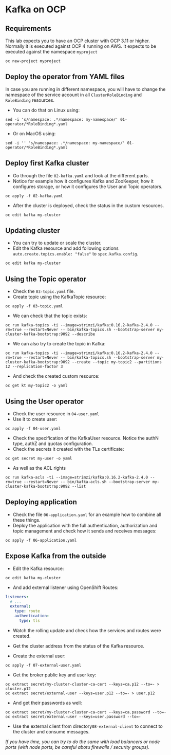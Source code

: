 # Kafka on OCP

## Requirements

This lab expects you to have an OCP cluster with OCP 3.11 or higher.
Normally it is executed against OCP 4 running on AWS.
It expects to be executed against the namespace `myproject`

```
oc new-project myproject
```

## Deploy the operator from YAML files

In case you are running in different namespace, you will have to change the namespace of the service account in all `ClusterRoleBinding` and `RoleBinding` resources.

* You can do that on Linux using:

```
sed -i 's/namespace: .*/namespace: my-namespace/' 01-operator/*RoleBinding*.yaml
```

* Or on MacOS using:

```
sed -i '' 's/namespace: .*/namespace: my-namespace/' 01-operator/*RoleBinding*.yaml
```

## Deploy first Kafka cluster

* Go through the file `02-kafka.yaml` and look at the different parts.
* Notice for example how it configures Kafka and ZooKeeper, how it configures storage, or how it configures the User and Topic operators.

```
oc apply -f 02-kafka.yaml
```

* After the cluster is deployed, check the status in the custom resources.

```
oc edit kafka my-cluster
```

## Updating cluster

* You can try to update or scale the cluster.
* Edit the Kafka resource and add following options `auto.create.topics.enable: "false"` to `spec.kafka.config`.

```
oc edit kafka my-cluster
```

## Using the Topic operator

* Check the `03-topic.yaml` file.
* Create topic using the KafkaTopic resource:

```
oc apply -f 03-topic.yaml
```

* We can check that the topic exists:

```
oc run kafka-topics -ti --image=strimzi/kafka:0.16.2-kafka-2.4.0 --rm=true --restart=Never -- bin/kafka-topics.sh --bootstrap-server my-cluster-kafka-bootstrap:9092 --describe
```

* We can also try to create the topic in Kafka:

```
oc run kafka-topics -ti --image=strimzi/kafka:0.16.2-kafka-2.4.0 --rm=true --restart=Never -- bin/kafka-topics.sh --bootstrap-server my-cluster-kafka-bootstrap:9092 --create --topic my-topic2 --partitions 12 --replication-factor 3
```

* And check the created custom resource:

```
oc get kt my-topic2 -o yaml
```

## Using the User operator

* Check the user resource in `04-user.yaml`
* Use it to create user:

```
oc apply -f 04-user.yaml
```

* Check the specification of the KafkaUser resource.
Notice the authN type, authZ and quotas configuration.
* Check the secrets it created with the TLs certificate:

```
oc get secret my-user -o yaml
```

* As well as the ACL rights

```
oc run kafka-acls -ti --image=strimzi/kafka:0.16.2-kafka-2.4.0 --rm=true --restart=Never -- bin/kafka-acls.sh --bootstrap-server my-cluster-kafka-bootstrap:9092 --list
```

## Deploying application

* Check the file `06-application.yaml` for an example how to combine all these things.
* Deploy the application with the full authentication, authorization and topic management and check how it sends and receives messages:

```
oc apply -f 06-application.yaml
```

## Expose Kafka from the outside

* Edit the Kafka resource:

```
oc edit kafka my-cluster
```

* And add external listener using OpenShift Routes:

```yaml
listeners:
  # ...
  external:
    type: route
    authentication:
      type: tls
```

* Watch the rolling update and check how the services and routes were created.
* Get the cluster address from the status of the Kafka resource.

* Create the external user:

```
oc apply -f 07-external-user.yaml
```

* Get the broker public key and user key:

```
oc extract secret/my-cluster-cluster-ca-cert --keys=ca.p12 --to=- > cluster.p12
oc extract secret/external-user --keys=user.p12 --to=- > user.p12
```

* And get their passwords as well:

```
oc extract secret/my-cluster-cluster-ca-cert --keys=ca.password --to=-
oc extract secret/external-user --keys=user.password --to=-
```

* Use the external client from directory`08-external-client` to connect to the cluster and consume messages.

_If you have time, you can try to do the same with load balancers or node ports (with node ports, be careful abotu firewalls / security groups)._